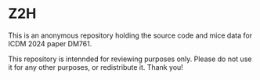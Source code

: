 # Z2H

This is an anonymous repository holding the source code and mice data for ICDM 2024 paper DM761.

This repository is intennded for reviewing purposes only. Please do not use it for any other purposes, or redistribute it. Thank you!
